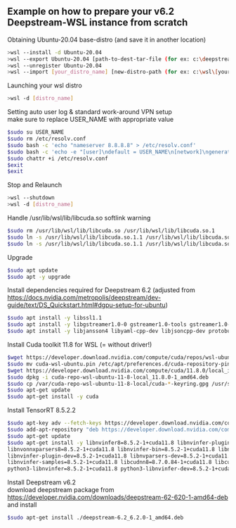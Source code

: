 ## Example on how to prepare your v6.2 Deepstream-WSL instance from scratch  

Obtaining Ubuntu-20.04 base-distro (and save it in another location)  

```bash
>wsl --install -d Ubuntu-20.04
>wsl --export Ubuntu-20.04 [path-to-dest-tar-file (for ex: c:\deepstream_wsl.tar)]
>wsl --unregister Ubuntu-20.04
>wsl --import [your_distro_name] [new-distro-path (for ex: c:\wsl\[your_distro_name])] [path-to-src-tar-file]
```

Launching your wsl distro  
```bash
>wsl -d [distro_name]
```

Setting auto user log & standard work-around VPN setup  
make sure to replace USER_NAME with appropriate value  
```bash
$sudo su USER_NAME
$sudo rm /etc/resolv.conf
$sudo bash -c 'echo "nameserver 8.8.8.8" > /etc/resolv.conf'
$sudo bash -c 'echo -e "[user]\ndefault = USER_NAME\n[network]\ngenerateResolvConf = false\n" > /etc/wsl.conf'
$sudo chattr +i /etc/resolv.conf
$exit
$exit
```

Stop and Relaunch  
```bash
>wsl --shutdown
>wsl -d [distro_name]
```

Handle /usr/lib/wsl/lib/libcuda.so softlink warning
```bash
$sudo rm /usr/lib/wsl/lib/libcuda.so /usr/lib/wsl/lib/libcuda.so.1
$sudo ln -s /usr/lib/wsl/lib/libcuda.so.1.1 /usr/lib/wsl/lib/libcuda.so
$sudo ln -s /usr/lib/wsl/lib/libcuda.so.1.1 /usr/lib/wsl/lib/libcuda.so.1
```

Upgrade  
```bash
$sudo apt update
$sudo apt -y upgrade
```

Install dependencies required for Deepstream 6.2 (adjusted from https://docs.nvidia.com/metropolis/deepstream/dev-guide/text/DS_Quickstart.html#dgpu-setup-for-ubuntu)  
```bash
$sudo apt install -y libssl1.1
$sudo apt install -y libgstreamer1.0-0 gstreamer1.0-tools gstreamer1.0-plugins-good gstreamer1.0-plugins-bad gstreamer1.0-plugins-ugly gstreamer1.0-libav libgstreamer-plugins-base1.0-dev libgstrtspserver-1.0-0 
$sudo apt install -y libjansson4 libyaml-cpp-dev libjsoncpp-dev protobuf-compiler gcc make git python3
```

Install Cuda toolkit 11.8 for WSL (= without driver!)  
```bash
$wget https://developer.download.nvidia.com/compute/cuda/repos/wsl-ubuntu/x86_64/cuda-wsl-ubuntu.pin
$sudo mv cuda-wsl-ubuntu.pin /etc/apt/preferences.d/cuda-repository-pin-600
$wget https://developer.download.nvidia.com/compute/cuda/11.8.0/local_installers/cuda-repo-wsl-ubuntu-11-8-local_11.8.0-1_amd64.deb
$sudo dpkg -i cuda-repo-wsl-ubuntu-11-8-local_11.8.0-1_amd64.deb
$sudo cp /var/cuda-repo-wsl-ubuntu-11-8-local/cuda-*-keyring.gpg /usr/share/keyrings/
$sudo apt-get update
$sudo apt-get install -y cuda
```

Install TensorRT 8.5.2.2  
```bash
$sudo apt-key adv --fetch-keys https://developer.download.nvidia.com/compute/cuda/repos/ubuntu2004/x86_64/3bf863cc.pub
$sudo add-apt-repository "deb https://developer.download.nvidia.com/compute/cuda/repos/ubuntu2004/x86_64/ /"
$sudo apt-get update
$sudo apt-get install -y libnvinfer8=8.5.2-1+cuda11.8 libnvinfer-plugin8=8.5.2-1+cuda11.8 libnvparsers8=8.5.2-1+cuda11.8 \
libnvonnxparsers8=8.5.2-1+cuda11.8 libnvinfer-bin=8.5.2-1+cuda11.8 libnvinfer-dev=8.5.2-1+cuda11.8 \
libnvinfer-plugin-dev=8.5.2-1+cuda11.8 libnvparsers-dev=8.5.2-1+cuda11.8 libnvonnxparsers-dev=8.5.2-1+cuda11.8 \
libnvinfer-samples=8.5.2-1+cuda11.8 libcudnn8=8.7.0.84-1+cuda11.8 libcudnn8-dev=8.7.0.84-1+cuda11.8 \
python3-libnvinfer=8.5.2-1+cuda11.8 python3-libnvinfer-dev=8.5.2-1+cuda11.8
```

Install Deepstream v6.2  
download deepstream package from https://developer.nvidia.com/downloads/deepstream-62-620-1-amd64-deb
and install
```bash
$sudo apt-get install ./deepstream-6.2_6.2.0-1_amd64.deb
```


